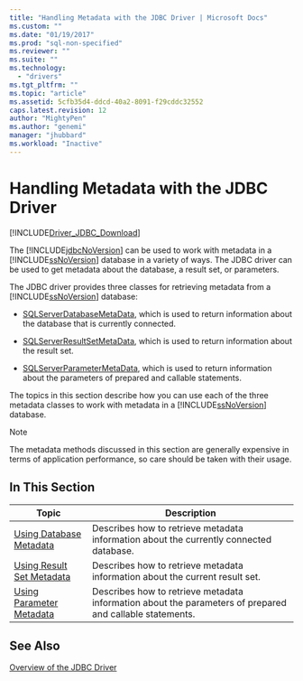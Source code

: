 ```yaml
---
title: "Handling Metadata with the JDBC Driver | Microsoft Docs"
ms.custom: ""
ms.date: "01/19/2017"
ms.prod: "sql-non-specified"
ms.reviewer: ""
ms.suite: ""
ms.technology: 
  - "drivers"
ms.tgt_pltfrm: ""
ms.topic: "article"
ms.assetid: 5cfb35d4-ddcd-40a2-8091-f29cddc32552
caps.latest.revision: 12
author: "MightyPen"
ms.author: "genemi"
manager: "jhubbard"
ms.workload: "Inactive"
---
```

# Handling Metadata with the JDBC Driver
[!INCLUDE[Driver_JDBC_Download](../../includes/driver_jdbc_download.md)]

  The [!INCLUDE[jdbcNoVersion](../../includes/jdbcnoversion_md.md)] can be used to work with metadata in a [!INCLUDE[ssNoVersion](../../includes/ssnoversion_md.md)] database in a variety of ways. The JDBC driver can be used to get metadata about the database, a result set, or parameters.  
  
 The JDBC driver provides three classes for retrieving metadata from a [!INCLUDE[ssNoVersion](../../includes/ssnoversion_md.md)] database:  
  
-   [SQLServerDatabaseMetaData](../../connect/jdbc/reference/sqlserverdatabasemetadata-class.md), which is used to return information about the database that is currently connected.  
  
-   [SQLServerResultSetMetaData](../../connect/jdbc/reference/sqlserverresultsetmetadata-class.md), which is used to return information about the result set.  
  
-   [SQLServerParameterMetaData](../../connect/jdbc/reference/sqlserverparametermetadata-class.md), which is used to return information about the parameters of prepared and callable statements.  
  
 The topics in this section describe how you can use each of the three metadata classes to work with metadata in a [!INCLUDE[ssNoVersion](../../includes/ssnoversion_md.md)] database.  
  
> [!NOTE]  
>  The metadata methods discussed in this section are generally expensive in terms of application performance, so care should be taken with their usage.  
  
## In This Section  
  
|Topic|Description|  
|-----------|-----------------|  
|[Using Database Metadata](../../connect/jdbc/using-database-metadata.md)|Describes how to retrieve metadata information about the currently connected database.|  
|[Using Result Set Metadata](../../connect/jdbc/using-result-set-metadata.md)|Describes how to retrieve metadata information about the current result set.|  
|[Using Parameter Metadata](../../connect/jdbc/using-parameter-metadata.md)|Describes how to retrieve metadata information about the parameters of prepared and callable statements.|  
  
## See Also  
 [Overview of the JDBC Driver](../../connect/jdbc/overview-of-the-jdbc-driver.md)  
  
  
